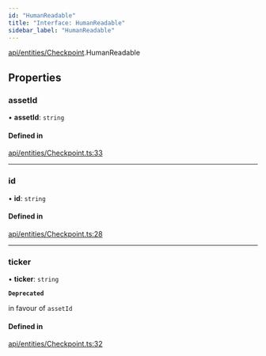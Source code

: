 ```yaml
---
id: "HumanReadable"
title: "Interface: HumanReadable"
sidebar_label: "HumanReadable"
---
```


[api/entities/Checkpoint](../../../../../modules/API/Entities/Checkpoint/Checkpoint.md).HumanReadable

## Properties

### assetId

• **assetId**: `string`

#### Defined in

[api/entities/Checkpoint.ts:33](https://github.com/PolymeshAssociation/polymesh-sdk/blob/b55e63737/src/api/entities/Checkpoint.ts#L33)

___

### id

• **id**: `string`

#### Defined in

[api/entities/Checkpoint.ts:28](https://github.com/PolymeshAssociation/polymesh-sdk/blob/b55e63737/src/api/entities/Checkpoint.ts#L28)

___

### ticker

• **ticker**: `string`

**`Deprecated`**

in favour of `assetId`

#### Defined in

[api/entities/Checkpoint.ts:32](https://github.com/PolymeshAssociation/polymesh-sdk/blob/b55e63737/src/api/entities/Checkpoint.ts#L32)

